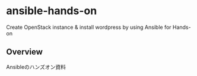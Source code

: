 # ansible-hands-on
Create OpenStack instance &amp; install wordpress by using Ansible for Hands-on 

## Overview
Ansibleのハンズオン資料

